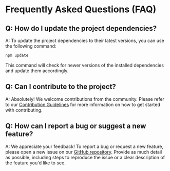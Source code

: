 # Frequently Asked Questions (FAQ)

## Q: How do I update the project dependencies?

A: To update the project dependencies to their latest versions, you can use the following command:

   ```bash
   npm update
   ```

   This command will check for newer versions of the installed dependencies and update them accordingly.

## Q: Can I contribute to the project?

A: Absolutely! We welcome contributions from the community. Please refer to our [Contribution Guidelines](/CONTRIBUTING.md) for more information on how to get started with contributing.

## Q: How can I report a bug or suggest a new feature?

A: We appreciate your feedback! To report a bug or request a new feature, please open a new issue on our [GitHub repository](https://github.com/your-username/your-project/issues). Provide as much detail as possible, including steps to reproduce the issue or a clear description of the feature you'd like to see.
